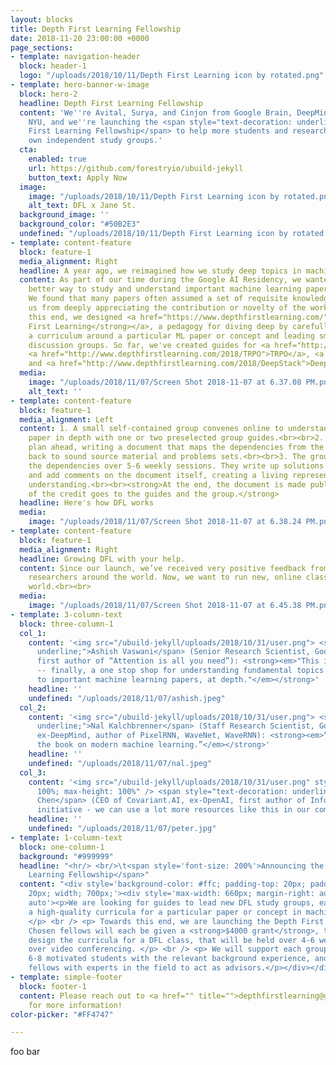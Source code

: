 ```yaml
---
layout: blocks
title: Depth First Learning Fellowship
date: 2018-11-20 23:00:00 +0000
page_sections:
- template: navigation-header
  block: header-1
  logo: "/uploads/2018/10/11/Depth First Learning icon by rotated.png"
- template: hero-banner-w-image
  block: hero-2
  headline: Depth First Learning Fellowship
  content: 'We''re Avital, Surya, and Cinjon from Google Brain, DeepMind, FAIR, and
    NYU, and we''re launching the <span style="text-decoration: underline;">Depth
    First Learning Fellowship</span> to help more students and researchers lead their
    own independent study groups.'
  cta:
    enabled: true
    url: https://github.com/forestryio/ubuild-jekyll
    button_text: Apply Now
  image:
    image: "/uploads/2018/10/11/Depth First Learning icon by rotated.png"
    alt_text: DFL x Jane St.
  background_image: ''
  background_color: "#50B2E3"
  undefined: "/uploads/2018/10/11/Depth First Learning icon by rotated.png"
- template: content-feature
  block: feature-1
  media_alignment: Right
  headline: A year ago, we reimagined how we study deep topics in machine learning.
  content: As part of our time during the Google AI Residency, we wanted to find a
    better way to study and understand important machine learning papers and ideas.
    We found that many papers often assumed a set of requisite knowledge, which prevented
    us from deeply appreciating the contribution or novelty of the work. <br><br>To
    this end, we designed <a href="https://www.depthfirstlearning.com/"><strong>Depth
    First Learning</strong></a>, a pedagogy for diving deep by carefully tailoring
    a curriculum around a particular ML paper or concept and leading small, focused
    discussion groups. So far, we've created guides for <a href="http://www.depthfirstlearning.com/2018/InfoGAN">InfoGAN</a>,
    <a href="http://www.depthfirstlearning.com/2018/TRPO">TRPO</a>, <a href="http://www.depthfirstlearning.com/2018/AlphaGoZero">AlphaGoZero</a>,
    and <a href="http://www.depthfirstlearning.com/2018/DeepStack">DeepStack</a><strong>.</strong>
  media:
    image: "/uploads/2018/11/07/Screen Shot 2018-11-07 at 6.37.08 PM.png"
    alt_text: ''
- template: content-feature
  block: feature-1
  media_alignment: Left
  content: 1. A small self-contained group convenes online to understand a particular
    paper in depth with one or two preselected group guides.<br><br>2. The guides
    plan ahead, writing a document that maps the dependencies from the target paper
    back to sound source material and problems sets.<br><br>3. The group discusses
    the dependencies over 5-6 weekly sessions. They write up solutions to problems
    and add comments on the document itself, creating a living representation of their
    understanding.<br><br><strong>At the end, the document is made public, and all
    of the credit goes to the guides and the group.</strong>
  headline: Here's how DFL works
  media:
    image: "/uploads/2018/11/07/Screen Shot 2018-11-07 at 6.38.24 PM.png"
- template: content-feature
  block: feature-1
  media_alignment: Right
  headline: Growing DFL with your help.
  content: Since our launch, we’ve received very positive feedback from students and
    researchers around the world. Now, we want to run new, online classes around the
    world.<br><br>
  media:
    image: "/uploads/2018/11/07/Screen Shot 2018-11-07 at 6.45.38 PM.png"
- template: 3-column-text
  block: three-column-1
  col_1:
    content: '<img src="/ubuild-jekyll/uploads/2018/10/31/user.png"> <span style="text-decoration:
      underline;">Ashish Vaswani</span> (Senior Research Scientist, Google Brain,
      first author of “Attention is all you need”): <strong><em>"This is so wonderful
      -- finally, a one stop shop for understanding fundamental topics building up
      to important machine learning papers, at depth."</em></strong>'
    headline: ''
    undefined: "/uploads/2018/11/07/ashish.jpeg"
  col_2:
    content: '<img src="/ubuild-jekyll/uploads/2018/10/31/user.png"> <span style="text-decoration:
      underline;">Nal Kalchbrenner</span> (Staff Research Scientist, Google Brain,
      ex-DeepMind, author of PixelRNN, WaveNet, WaveRNN): <strong><em>“You’re building
      the book on modern machine learning.”</em></strong>'
    headline: ''
    undefined: "/uploads/2018/11/07/nal.jpeg"
  col_3:
    content: '<img src="/ubuild-jekyll/uploads/2018/10/31/user.png" style="max-width:
      100%; max-height: 100%" /> <span style="text-decoration: underline;">Peter (Xi)
      Chen</span> (CEO of Covariant.AI, ex-OpenAI, first author of InfoGAN): <strong><em>“Awesome
      initiative - we can use a lot more resources like this in our community."</em></strong>'
    headline: ''
    undefined: "/uploads/2018/11/07/peter.jpg"
- template: 1-column-text
  block: one-column-1
  background: "#999999"
  headline: "<hr/> <br/>\t<span style='font-size: 200%'>Announcing the Depth First
    Learning Fellowship</span>"
  content: "<div style='background-color: #ffc; padding-top: 20px; padding-bottom:
    20px; width; 700px;'><div style='max-width: 660px; margin-right: auto; margin-left:
    auto'><p>We are looking for guides to lead new DFL study groups, each based around
    a high-quality curricula for a particular paper or concept in machine learning.
    </p> <br /> <p> Towards this end, we are launching the Depth First Learning fellowship.
    Chosen fellows will each be given a <strong>$4000 grant</strong>, to help them
    design the curricula for a DFL class, that will be held over 4-6 weeks remotely
    over video conferencing. </p> <br /> <p> We will support each group by finding
    6-8 motivated students with the relevant background experience, and connecting
    fellows with experts in the field to act as advisors.</p></div></div><br/><br/><hr/>"
- template: simple-footer
  block: footer-1
  content: Please reach out to <a href="" title="">depthfirstlearning@gmail.com</a>
    for more information!
color-picker: "#FF4747"

---
```

foo bar